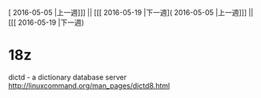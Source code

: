 [ 2016-05-05 |上一週]]] || [[[ 2016-05-19 |下一週]( 2016-05-05 |上一週]]] || [[[ 2016-05-19 |下一週)



# 18z

dictd - a dictionary database server
<http://linuxcommand.org/man_pages/dictd8.html>  
